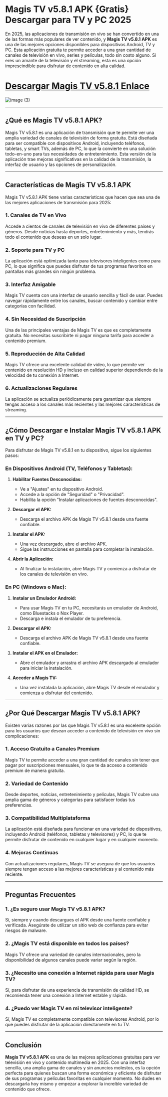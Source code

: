 # Magis TV v5.8.1 APK {Gratis} Descargar para TV y PC 2025

En 2025, las aplicaciones de transmisión en vivo se han convertido en una de las formas más populares de ver contenido, y **Magis TV v5.8.1 APK** es una de las mejores opciones disponibles para dispositivos Android, TV y PC. Esta aplicación gratuita te permite acceder a una gran cantidad de canales de televisión en vivo, series y películas, todo sin costo alguno. Si eres un amante de la televisión y el streaming, esta es una opción imprescindible para disfrutar de contenido en alta calidad.

# [Descargar Magis TV v5.8.1 Enlace](https://tinyurl.com/373c8fpx)

![image (3)](https://github.com/user-attachments/assets/b890915c-18aa-433c-bf4f-20c4d487d314)

---

## ¿Qué es Magis TV v5.8.1 APK?

Magis TV v5.8.1 es una aplicación de transmisión que te permite ver una amplia variedad de canales de televisión de forma gratuita. Está diseñada para ser compatible con dispositivos Android, incluyendo teléfonos, tabletas, y smart TVs, además de PC, lo que la convierte en una solución todo-en-uno para tus necesidades de entretenimiento. Esta versión de la aplicación trae mejoras significativas en la calidad de la transmisión, la interfaz de usuario y las opciones de personalización.

---

## Características de Magis TV v5.8.1 APK

Magis TV v5.8.1 APK tiene varias características que hacen que sea una de las mejores aplicaciones de transmisión para 2025:

### 1. **Canales de TV en Vivo**
Accede a cientos de canales de televisión en vivo de diferentes países y géneros. Desde noticias hasta deportes, entretenimiento y más, tendrás todo el contenido que deseas en un solo lugar.

### 2. **Soporte para TV y PC**
La aplicación está optimizada tanto para televisores inteligentes como para PC, lo que significa que puedes disfrutar de tus programas favoritos en pantallas más grandes sin ningún problema.

### 3. **Interfaz Amigable**
Magis TV cuenta con una interfaz de usuario sencilla y fácil de usar. Puedes navegar rápidamente entre los canales, buscar contenido y cambiar entre categorías con facilidad.

### 4. **Sin Necesidad de Suscripción**
Una de las principales ventajas de Magis TV es que es completamente gratuita. No necesitas suscribirte ni pagar ninguna tarifa para acceder a contenido premium.

### 5. **Reproducción de Alta Calidad**
Magis TV ofrece una excelente calidad de video, lo que permite ver contenido en resolución HD y incluso en calidad superior dependiendo de la velocidad de tu conexión a Internet.

### 6. **Actualizaciones Regulares**
La aplicación se actualiza periódicamente para garantizar que siempre tengas acceso a los canales más recientes y las mejores características de streaming.

---

## ¿Cómo Descargar e Instalar Magis TV v5.8.1 APK en TV y PC?

Para disfrutar de Magis TV v5.8.1 en tu dispositivo, sigue los siguientes pasos:

### En Dispositivos Android (TV, Teléfonos y Tabletas):

1. **Habilitar Fuentes Desconocidas:**
   - Ve a "Ajustes" en tu dispositivo Android.
   - Accede a la opción de "Seguridad" o "Privacidad".
   - Habilita la opción "Instalar aplicaciones de fuentes desconocidas".

2. **Descargar el APK:**
   - Descarga el archivo APK de Magis TV v5.8.1 desde una fuente confiable.
   
3. **Instalar el APK:**
   - Una vez descargado, abre el archivo APK.
   - Sigue las instrucciones en pantalla para completar la instalación.

4. **Abrir la Aplicación:**
   - Al finalizar la instalación, abre Magis TV y comienza a disfrutar de los canales de televisión en vivo.

### En PC (Windows o Mac):

1. **Instalar un Emulador Android:**
   - Para usar Magis TV en tu PC, necesitarás un emulador de Android, como Bluestacks o Nox Player.
   - Descarga e instala el emulador de tu preferencia.

2. **Descargar el APK:**
   - Descarga el archivo APK de Magis TV v5.8.1 desde una fuente confiable.

3. **Instalar el APK en el Emulador:**
   - Abre el emulador y arrastra el archivo APK descargado al emulador para iniciar la instalación.

4. **Acceder a Magis TV:**
   - Una vez instalada la aplicación, abre Magis TV desde el emulador y comienza a disfrutar del contenido.

---

## ¿Por Qué Descargar Magis TV v5.8.1 APK?

Existen varias razones por las que Magis TV v5.8.1 es una excelente opción para los usuarios que desean acceder a contenido de televisión en vivo sin complicaciones:

### 1. **Acceso Gratuito a Canales Premium**
Magis TV te permite acceder a una gran cantidad de canales sin tener que pagar por suscripciones mensuales, lo que te da acceso a contenido premium de manera gratuita.

### 2. **Variedad de Contenido**
Desde deportes, noticias, entretenimiento y películas, Magis TV cubre una amplia gama de géneros y categorías para satisfacer todas tus preferencias.

### 3. **Compatibilidad Multiplataforma**
La aplicación está diseñada para funcionar en una variedad de dispositivos, incluyendo Android (teléfonos, tabletas y televisores) y PC, lo que te permite disfrutar de contenido en cualquier lugar y en cualquier momento.

### 4. **Mejoras Continuas**
Con actualizaciones regulares, Magis TV se asegura de que los usuarios siempre tengan acceso a las mejores características y al contenido más reciente.

---

## Preguntas Frecuentes

### 1. **¿Es seguro usar Magis TV v5.8.1 APK?**
Sí, siempre y cuando descargues el APK desde una fuente confiable y verificada. Asegúrate de utilizar un sitio web de confianza para evitar riesgos de malware.

### 2. **¿Magis TV está disponible en todos los países?**
Magis TV ofrece una variedad de canales internacionales, pero la disponibilidad de algunos canales puede variar según la región. 

### 3. **¿Necesito una conexión a Internet rápida para usar Magis TV?**
Sí, para disfrutar de una experiencia de transmisión de calidad HD, se recomienda tener una conexión a Internet estable y rápida.

### 4. **¿Puedo ver Magis TV en mi televisor inteligente?**
Sí, Magis TV es completamente compatible con televisores Android, por lo que puedes disfrutar de la aplicación directamente en tu TV.

---

## Conclusión

**Magis TV v5.8.1 APK** es una de las mejores aplicaciones gratuitas para ver televisión en vivo y contenido multimedia en 2025. Con una interfaz sencilla, una amplia gama de canales y sin anuncios molestos, es la opción perfecta para quienes buscan una forma económica y eficiente de disfrutar de sus programas y películas favoritas en cualquier momento. No dudes en descargarla hoy mismo y empezar a explorar la increíble variedad de contenido que ofrece.
